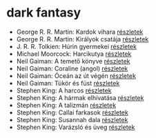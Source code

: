 # dark fantasy

- George R. R. Martin: Kardok vihara [részletek](_details/George%20R.%20R.%20Martin.md#id_424)
- George R. R. Martin: Királyok csatája [részletek](_details/George%20R.%20R.%20Martin.md#id_418)
- J. R. R. Tolkien: Húrin gyermekei [részletek](_details/J.%20R.%20R.%20Tolkien.md#id_53)
- Michael Moorcock: Harcikutya [részletek](_details/Michael%20Moorcock.md#id_525)
- Neil Gaiman: A temető könyve [részletek](_details/Neil%20Gaiman.md#id_1424)
- Neil Gaiman: Coraline (angol) [részletek](_details/Neil%20Gaiman.md#id_1431)
- Neil Gaiman: Óceán az út végén [részletek](_details/Neil%20Gaiman.md#id_1433)
- Neil Gaiman: Tükör és füst [részletek](_details/Neil%20Gaiman.md#id_1434)
- Stephen King: A harcos [részletek](_details/Stephen%20King.md#id_539)
- Stephen King: A hármak elhívatása [részletek](_details/Stephen%20King.md#id_540)
- Stephen King: A talizmán [részletek](_details/Stephen%20King.md#id_549)
- Stephen King: Callai farkasok [részletek](_details/Stephen%20King.md#id_847)
- Stephen King: Susannah dala [részletek](_details/Stephen%20King.md#id_542)
- Stephen King: Varázsló és üveg [részletek](_details/Stephen%20King.md#id_846)
